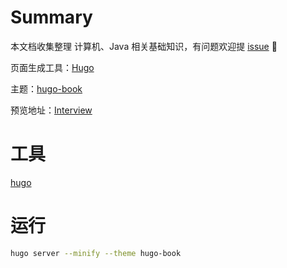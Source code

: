 # Summary

本文档收集整理 计算机、Java 相关基础知识，有问题欢迎提 [issue](https://github.com/hadyang/interview/issues/new) 👏

页面生成工具：[Hugo](https://themes.gohugo.io/)

主题：[hugo-book](https://themes.gohugo.io/hugo-book/)

预览地址：[Interview](https://hadyang.github.io/interview/)

# 工具
[hugo](https://gohugo.io/)  

# 运行
```bash
hugo server --minify --theme hugo-book
```

